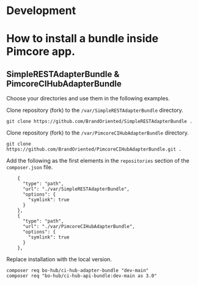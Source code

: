 # Development

# How to install a bundle inside Pimcore app.

## SimpleRESTAdapterBundle & PimcoreCIHubAdapterBundle
Choose your directories and use them in the following examples. 

Clone repository (fork) to the `/var/SimpleRESTAdapterBundle` directory.

    git clone https://github.com/BrandOriented/SimpleRESTAdapterBundle .

Clone repository (fork) to the `/var/PimcoreCIHubAdapterBundle` directory.

    git clone https://github.com/BrandOriented/PimcoreCIHubAdapterBundle.git .

Add the following as the first elements in the `repositories` section of the `composer.json` file.
```
    {
      "type": "path",
      "url": "./var/SimpleRESTAdapterBundle",
      "options": {
        "symlink": true
      }
    },
    {
      "type": "path",
      "url": "./var/PimcoreCIHubAdapterBundle",
      "options": {
        "symlink": true
      }
    },
```

Replace installation with the local version.

    composer req bo-hub/ci-hub-adapter-bundle "dev-main"
    composer req "bo-hub/ci-hub-api-bundle:dev-main as 3.0"

